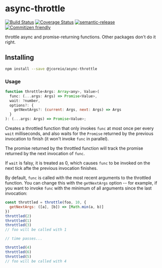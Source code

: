 # async-throttle

[![Build Status](https://travis-ci.org/jcoreio/async-throttle.svg?branch=master)](https://travis-ci.org/jcoreio/async-throttle)
[![Coverage Status](https://coveralls.io/repos/github/jcoreio/async-throttle/badge.svg?branch=master)](https://coveralls.io/github/jcoreio/async-throttle?branch=master)
[![semantic-release](https://img.shields.io/badge/%20%20%F0%9F%93%A6%F0%9F%9A%80-semantic--release-e10079.svg)](https://github.com/semantic-release/semantic-release)
[![Commitizen friendly](https://img.shields.io/badge/commitizen-friendly-brightgreen.svg)](http://commitizen.github.io/cz-cli/)

throttle async and promise-returning functions.  Other packages don't do it right.

## Installing

```sh
npm install --save @jcoreio/async-throttle
```

### Usage

```js
function throttle<Args: Array<any>, Value>(
  func: (...args: Args) => Promise<Value>,
  wait: ?number,
  options?: {
    getNextArgs?: (current: Args, next: Args) => Args
  }
): (...args: Args) => Promise<Value>;
```

Creates a throttled function that only invokes `func` at most once per every `wait` milliseconds, and also waits for the
`Promise` returned by the previous invocation to finish (it won't invoke `func` in parallel).

The promise returned by the throttled function will track the promise returned by the next invocation of `func`.

If `wait` is falsy, it is treated as 0, which causes `func` to be invoked on the next tick afte the previous invocation
finishes.

By default, `func` is called with the most recent arguments to the throttled function.  You can change this with the
`getNextArgs` option -- for example, if you want to invoke `func` with the minimum of all arguments since the last
invocation:
```js
const throttled = throttle(foo, 10, {
  getNextArgs: ([a], [b]) => [Math.min(a, b)]
})
throttled(2)
throttled(1)
throttled(3)
// foo will be called with 1

// time passes...

throttled(4)
throttled(6)
throttled(5)
// foo will be called with 4
```
